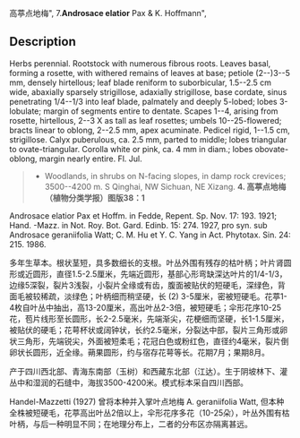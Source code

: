 高葶点地梅",
7.**Androsace elatior** Pax & K. Hoffmann",

## Description
Herbs perennial. Rootstock with numerous fibrous roots. Leaves basal, forming a rosette, with withered remains of leaves at base; petiole (2--)3--5 mm, densely hirtellous; leaf blade reniform to suborbicular, 1.5--2.5 cm wide, abaxially sparsely strigillose, adaxially strigillose, base cordate, sinus penetrating 1/4--1/3 into leaf blade, palmately and deeply 5-lobed; lobes 3-lobulate; margin of segments entire to dentate. Scapes 1--4, arising from rosette, hirtellous, 2--3 X as tall as leaf rosettes; umbels 10--25-flowered; bracts linear to oblong, 2--2.5 mm, apex acuminate. Pedicel rigid, 1--1.5 cm, strigillose. Calyx puberulous, ca. 2.5 mm, parted to middle; lobes triangular to ovate-triangular. Corolla white or pink, ca. 4 mm in diam.; lobes obovate-oblong, margin nearly entire. Fl. Jul.

> * Woodlands, in shrubs on N-facing slopes, in damp rock crevices; 3500--4200 m. S Qinghai, NW Sichuan, NE Xizang.
**4. 高葶点地梅（植物分类学报）图版38：1**

Androsace elatior Pax et Hoffm. in Fedde, Repent. Sp. Nov. 17: 193. 1921; Hand. -Mazz. in Not. Roy. Bot. Gard. Edinb. 15: 274. 1927, pro syn. sub Androsace geraniifolia Watt; C. M. Hu et Y. C. Yang in Act. Phytotax. Sin. 24: 215. 1986.

多年生草本。根状茎短，具多数细长的支根。叶丛外围有残存的枯叶柄；叶片肾圆形或近圆形，直径1.5-2.5厘米，先端近圆形，基部心形弯缺深达叶片的1/4-1/3，边缘5深裂，裂片3浅裂，小裂片全缘或有齿，腹面被贴伏的短硬毛，深绿色，背面毛被较稀疏，淡绿色；叶柄细而稍坚硬，长 (2) 3-5厘米，密被短硬毛。花葶1-4枚自叶丛中抽出，高13-20厘米，高出叶丛2-3倍，被短硬毛；伞形花序10-25花，苞片线形至长圆形，长2-2.5毫米，先端渐尖，花梗细而坚硬，长1-1.5厘米，被贴伏的硬毛；花萼杯状或阔钟状，长约2.5毫米，分裂达中部，裂片三角形或卵状三角形，先端锐尖，外面被短柔毛；花冠白色或粉红色，直径约4毫米，裂片倒卵状长圆形，近全缘。蒴果圆形，约与宿存花萼等长。花期7月；果期8月。

产于四川西北部、青海东南部（玉树）和西藏东北部（江达）。生于阴坡林下、灌丛中和湿润的石缝中，海拔3500-4200米。模式标本采自四川西部。

Handel-Mazzetti (1927) 曾将本种并入掌叶点地梅 A. geraniifolia Watt, 但本种全株被短硬毛，花葶高出叶丛2倍以上，伞形花序多花（10-25朵），叶丛外围有枯叶柄，与后一种明显不同；在地理分布上，二者的分布区亦隔离甚远。
